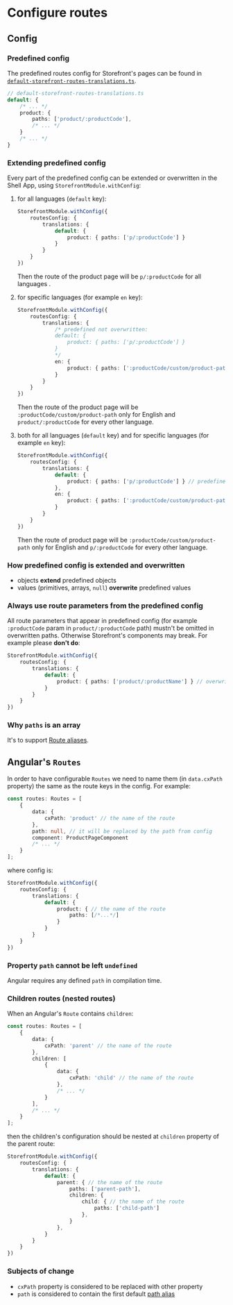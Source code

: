 # Configure routes

## Config

### Predefined config

The predefined routes config for Storefront's pages can be found in [`default-storefront-routes-translations.ts`](./config/default-storefront-routes-translations.ts).

```typescript
// default-storefront-routes-translations.ts
default: {
    /* ... */
    product: { 
        paths: ['product/:productCode'],
        /* ... */
    }
    /* ... */
}
```

### Extending predefined config

Every part of the predefined config can be extended or overwritten in the Shell App, using `StorefrontModule.withConfig`:

1. for all languages (`default` key):

    ```typescript
    StorefrontModule.withConfig({
        routesConfig: {
            translations: {
                default: {
                    product: { paths: ['p/:productCode'] }
                }
            }
        }
    })
    ```

    Then the route of the product page will be `p/:productCode` for all languages .

2. for specific languages (for example `en` key):

    ```typescript
    StorefrontModule.withConfig({
        routesConfig: {
            translations: {
                /* predefined not overwritten: 
                default: {
                    product: { paths: ['p/:productCode'] }
                }
                */
                en: {
                    product: { paths: [':productCode/custom/product-path'] }
                }
            }
        }
    })
    ```

    Then the route of the product page will be `:productCode/custom/product-path` only for English and `product/:productCode` for every other language.

3. both for all languages (`default` key) and for specific languages (for example `en` key):

    ```typescript
    StorefrontModule.withConfig({
        routesConfig: {
            translations: {
                default: { 
                    product: { paths: ['p/:productCode'] } // predefined overwritten
                },
                en: {
                    product: { paths: [':productCode/custom/product-path'] }
                }
            }
        }
    })
    ```

    Then the route of product page will be `:productCode/custom/product-path` only for English and `p/:productCode` for every other language.

### How predefined config is extended and overwritten

- objects **extend** predefined objects
- values (primitives, arrays, `null`) **overwrite** predefined values

### Always use route parameters from the predefined config

All route parameters that appear in predefined config (for example `:productCode` param in `product/:productCode` path) mustn't be omitted in overwritten paths. Otherwise Storefront's components may break. For example please **don't do**:

```typescript
StorefrontModule.withConfig({
    routesConfig: {
        translations: {
            default: {
                product: { paths: ['product/:productName'] } // overwritten without :productCode
            }
        }
    }
})
```

### Why `paths` is an array

It's to support [Route aliases](./route-aliases.md).

## Angular's `Routes`

In order to have configurable `Routes` we need to name them (in `data.cxPath` property) the same as the route keys in the config. For example:

```typescript
const routes: Routes = [
    {
        data: {
            cxPath: 'product' // the name of the route
        },
        path: null, // it will be replaced by the path from config
        component: ProductPageComponent
        /* ... */
    }
];
```

where config is:

```typescript
StorefrontModule.withConfig({
    routesConfig: {
        translations: {
            default: {
                product: { // the name of the route
                    paths: [/*...*/]
                }
            }
        }
    }
})
```

### Property `path` cannot be left `undefined`

Angular requires any defined `path` in compilation time.

### Children routes (nested routes)

When an Angular's `Route` contains `children`:

```typescript
const routes: Routes = [
    {
        data: {
            cxPath: 'parent' // the name of the route
        },
        children: [
            {
                data: {
                    cxPath: 'child' // the name of the route
                },
                /* ... */
            }
        ],
        /* ... */
    }
];
```

then the children's configuration should be nested at `children` property of the parent route:

```typescript
StorefrontModule.withConfig({
    routesConfig: {
        translations: {
            default: {
                parent: { // the name of the route
                    paths: ['parent-path'],
                    children: {
                        child: { // the name of the route
                            paths: ['child-path']
                        },
                    }
                },
            }
        }
    }
})
```

### Subjects of change

- `cxPath` property is considered to be replaced with other property
- `path` is considered to contain the first default [path alias](#path-aliases)
